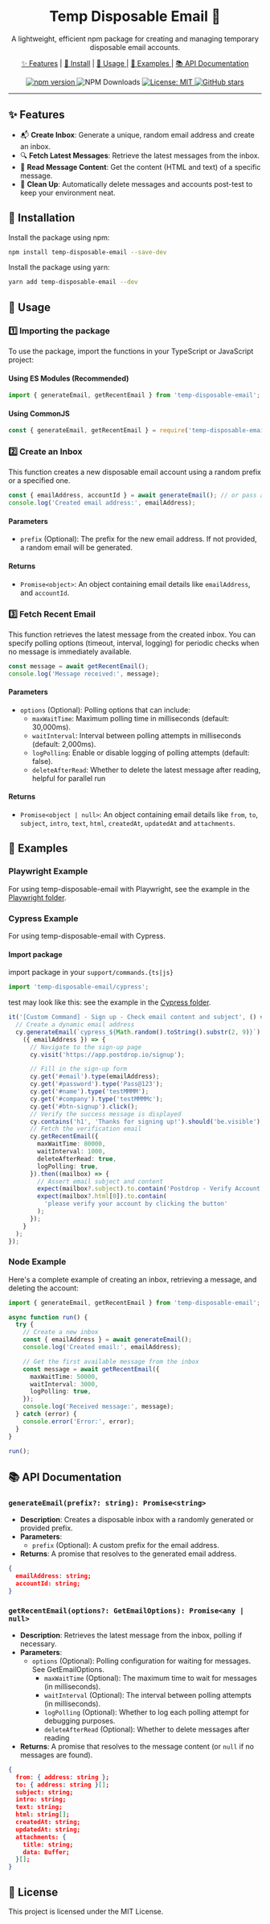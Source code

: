 <h1 align="center">Temp Disposable Email 📧</h1>
<p align="center"> A lightweight, efficient npm package for creating and managing temporary disposable email accounts. </p>

<p align="center">
<a href="#feature">✨ Features</a> |
<a href="#install">🚀 Install</a> |
<a href="#usage">📖 Usage </a>|
<a href="#example">🔧 Examples </a>|
<a href="#doc">📚 API Documentation</a>
</p>
<div align="center"> <a href="https://www.npmjs.com/package/temp-disposable-email"> <img src="https://badge.fury.io/js/temp-disposable-email.svg" alt="npm version" /> </a> <img src="https://img.shields.io/npm/d18m/temp-disposable-email" alt="NPM Downloads" /> <a href="https://opensource.org/licenses/MIT"> <img src="https://img.shields.io/badge/License-MIT-yellow.svg" alt="License: MIT" /> </a> <a href="https://github.com/pirasanthan-jesugeevegan/temp-disposable-email"> <img src="https://img.shields.io/github/stars/pirasanthan-jesugeevegan/temp-disposable-email?style=social" alt="GitHub stars" /> </a> </div>

---

<p id="feature"></p>

## ✨ Features

- 📬 **Create Inbox**: Generate a unique, random email address and create an inbox.
- 🔍 **Fetch Latest Messages**: Retrieve the latest messages from the inbox.
- 📄 **Read Message Content**: Get the content (HTML and text) of a specific message.
- 🧹 **Clean Up**: Automatically delete messages and accounts post-test to keep your environment neat.

<p id="install"></p>

## 🚀 Installation

Install the package using npm:

```bash
npm install temp-disposable-email --save-dev
```

Install the package using yarn:

```bash
yarn add temp-disposable-email --dev
```

<p id="usage"></p>

## 📖 Usage

### 1️⃣ Importing the package

To use the package, import the functions in your TypeScript or JavaScript project:

#### Using ES Modules (Recommended)

```typescript
import { generateEmail, getRecentEmail } from 'temp-disposable-email';
```

#### Using CommonJS

```javascript
const { generateEmail, getRecentEmail } = require('temp-disposable-email');
```

### 2️⃣ Create an Inbox

This function creates a new disposable email account using a random prefix or a specified one.

```typescript
const { emailAddress, accountId } = await generateEmail(); // or pass a custom prefix
console.log('Created email address:', emailAddress);
```

#### Parameters

- `prefix` (Optional): The prefix for the new email address. If not provided, a random email will be generated.

#### Returns

- `Promise<object>`: An object containing email details like `emailAddress`, and `accountId`.

### 3️⃣ Fetch Recent Email

This function retrieves the latest message from the created inbox. You can specify polling options (timeout, interval, logging) for periodic checks when no message is immediately available.

```typescript
const message = await getRecentEmail();
console.log('Message received:', message);
```

#### Parameters

- `options` (Optional): Polling options that can include:
  - `maxWaitTime`: Maximum polling time in milliseconds (default: 30,000ms).
  - `waitInterval`: Interval between polling attempts in milliseconds (default: 2,000ms).
  - `logPolling`: Enable or disable logging of polling attempts (default: false).
  - `deleteAfterRead`: Whether to delete the latest message after reading, helpful for parallel run

#### Returns

- `Promise<object | null>`: An object containing email details like `from`, `to`, `subject`, `intro`, `text`, `html`, `createdAt`, `updatedAt` and `attachments`.

<p id="example"></p>

## 🔧 Examples

### **Playwright Example**

For using temp-disposable-email with Playwright, see the example in the [Playwright folder](https://github.com/pirasanthan-jesugeevegan/temp-disposable-email/tree/master/examples/playwright).

### **Cypress Example**

For using temp-disposable-email with Cypress.

#### Import package

import package in your `support/commands.{ts|js}`

```typescript
import 'temp-disposable-email/cypress';
```

test may look like this: see the example in the [Cypress folder](https://github.com/pirasanthan-jesugeevegan/temp-disposable-email/tree/master/examples/cypress).

```typescript
it('[Custom Command] - Sign up - Check email content and subject', () => {
  // Create a dynamic email address
  cy.generateEmail(`cypress_${Math.random().toString().substr(2, 9)}`).then(
    ({ emailAddress }) => {
      // Navigate to the sign-up page
      cy.visit('https://app.postdrop.io/signup');

      // Fill in the sign-up form
      cy.get('#email').type(emailAddress);
      cy.get('#password').type('Pass@123');
      cy.get('#name').type('testMMMM');
      cy.get('#company').type('testMMMMc');
      cy.get('#btn-signup').click();
      // Verify the success message is displayed
      cy.contains('h1', 'Thanks for signing up!').should('be.visible');
      // Fetch the verification email
      cy.getRecentEmail({
        maxWaitTime: 80000,
        waitInterval: 1000,
        deleteAfterRead: true,
        logPolling: true,
      }).then((mailbox) => {
        // Assert email subject and content
        expect(mailbox?.subject).to.contain('Postdrop - Verify Account');
        expect(mailbox?.html[0]).to.contain(
          'please verify your account by clicking the button'
        );
      });
    }
  );
});
```

### **Node Example**

Here's a complete example of creating an inbox, retrieving a message, and deleting the account:

```typescript
import { generateEmail, getRecentEmail } from 'temp-disposable-email';

async function run() {
  try {
    // Create a new inbox
    const { emailAddress } = await generateEmail();
    console.log('Created email:', emailAddress);

    // Get the first available message from the inbox
    const message = await getRecentEmail({
      maxWaitTime: 50000,
      waitInterval: 3000,
      logPolling: true,
    });
    console.log('Received message:', message);
  } catch (error) {
    console.error('Error:', error);
  }
}

run();
```

<p id="doc"></p>

## 📚 API Documentation

### `generateEmail(prefix?: string): Promise<string>`

- **Description**: Creates a disposable inbox with a randomly generated or provided prefix.
- **Parameters**:
  - `prefix` (Optional): A custom prefix for the email address.
- **Returns**: A promise that resolves to the generated email address.

```json
{
  emailAddress: string;
  accountId: string;
}
```

### `getRecentEmail(options?: GetEmailOptions): Promise<any | null>`

- **Description**: Retrieves the latest message from the inbox, polling if necessary.
- **Parameters**:
  - `options` (Optional): Polling configuration for waiting for messages. See GetEmailOptions.
    - `maxWaitTime` (Optional): The maximum time to wait for messages (in milliseconds).
    - `waitInterval` (Optional): The interval between polling attempts (in milliseconds).
    - `logPolling` (Optional): Whether to log each polling attempt for debugging purposes.
    - `deleteAfterRead` (Optional): Whether to delete messages after reading
- **Returns**: A promise that resolves to the message content (or `null` if no messages are found).

```json
{
  from: { address: string };
  to: { address: string }[];
  subject: string;
  intro: string;
  text: string;
  html: string[];
  createdAt: string;
  updatedAt: string;
  attachments: {
    title: string;
    data: Buffer;
  }[];
}
```

## 📄 License

This project is licensed under the MIT License.
